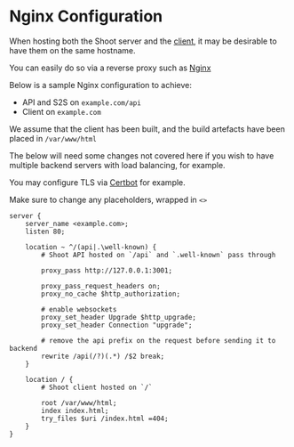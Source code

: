 # Nginx Configuration

When hosting both the Shoot server and the [client](https://github.com/MaddyUnderStars/shoot-client),
it may be desirable to have them on the same hostname.

You can easily do so via a reverse proxy such as [Nginx](https://nginx.org/)

Below is a sample Nginx configuration to achieve:

- API and S2S on `example.com/api`
- Client on `example.com`

We assume that the client has been built, and the build artefacts have been placed in `/var/www/html`

The below will need some changes not covered here if you wish to have multiple backend servers with load balancing, for example.

You may configure TLS via [Certbot](https://certbot.eff.org/) for example.

Make sure to change any placeholders, wrapped in `<>`

```nginx
server {
	server_name <example.com>;
	listen 80;

	location ~ ^/(api|.\well-known) {
		# Shoot API hosted on `/api` and `.well-known` pass through

		proxy_pass http://127.0.0.1:3001;

		proxy_pass_request_headers on;
		proxy_no_cache $http_authorization;

		# enable websockets
		proxy_set_header Upgrade $http_upgrade;
		proxy_set_header Connection "upgrade";

		# remove the api prefix on the request before sending it to backend
		rewrite /api(/?)(.*) /$2 break;
	}

	location / {
		# Shoot client hosted on `/`

		root /var/www/html;
		index index.html;
		try_files $uri /index.html =404;
	}
}
```